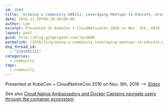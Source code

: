 ```yaml
---
id: 1604
title: 'Growing a Community &#8211; Leveraging Meetups to Educate, Grow and Facilitate'
date: 2016-11-10T08:10:58+00:00
author: Lee
excerpt: Presented at KubeCon + CloudNativeCon 2016 on Nov. 9th, 2016
layout: post
guid: http://blog.gingergeek.com/?p=1604
permalink: /2016/11/growing-a-community-leveraging-meetups-to-educate-grow-and-facilitate/
dsq_thread_id:
  - "5293491111"
categories:
  - community
tags:
  - community
---
```

<span class="embed-youtube" style="text-align:center; display: block;"></span>

Presented at KubeCon + CloudNativeCon 2016 on Nov. 9th, 2016 –> [Slides](http://calcotestudios.com/talks/slides-kubecon-growing-a-community-leveraging-meetups-to-educate-grow-and-facilitate.html)

<div align="center">
</div>

<p style="text-align: center;">
  <p>
    See also <a href="http://blog.gingergeek.com/2016/09/cloud-native-ambassadors-and-docker-captains-navigate-users-through-the-container-ecosystem/">Cloud Native Ambassadors and Docker Captains navigate users through the container ecosystem</a>.
  </p>